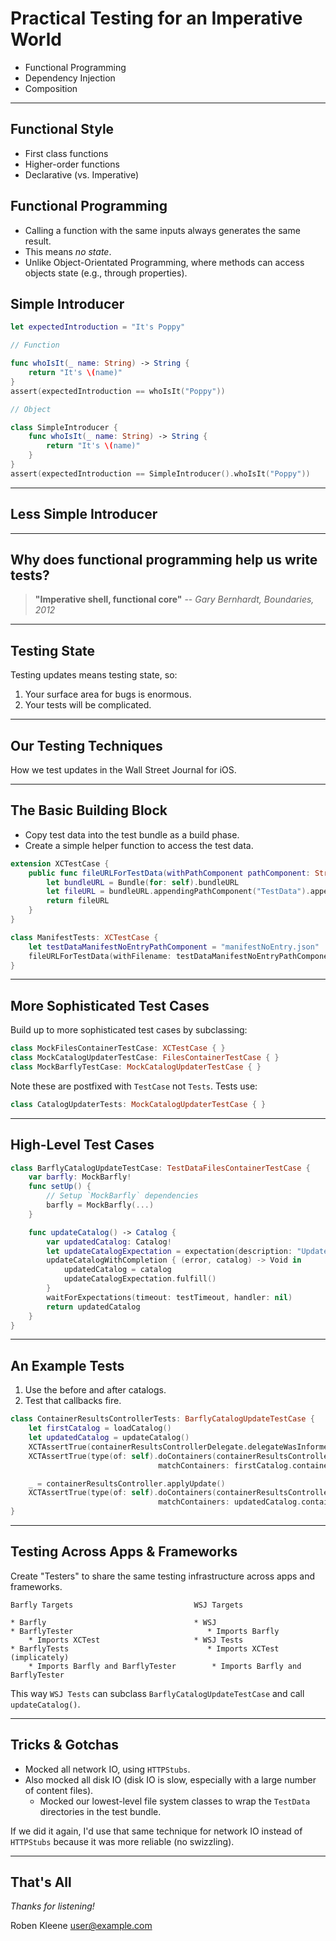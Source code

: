 # Practical Testing for an Imperative World

* Functional Programming
* Dependency Injection
* Composition

---

## Functional Style

* First class functions
* Higher-order functions
* Declarative (vs. Imperative)

## Functional Programming

* Calling a function with the same inputs always generates the same result.
* This means *no state*.
* Unlike Object-Orientated Programming, where methods can access objects state (e.g., through properties).

## Simple Introducer

``` swift
let expectedIntroduction = "It's Poppy"

// Function

func whoIsIt(_ name: String) -> String {
    return "It's \(name)"
}
assert(expectedIntroduction == whoIsIt("Poppy"))

// Object

class SimpleIntroducer {
    func whoIsIt(_ name: String) -> String {
        return "It's \(name)"
    }
}
assert(expectedIntroduction == SimpleIntroducer().whoIsIt("Poppy"))
```
---

## Less Simple Introducer



---

## Why does functional programming help us write tests?

> **"Imperative shell, functional core"**
-- *Gary Bernhardt, Boundaries, 2012*

---

## Testing State

Testing updates means testing state, so:

1. Your surface area for bugs is enormous.
2. Your tests will be complicated.

---

## Our Testing Techniques

How we test updates in the Wall Street Journal for iOS.

---

## The Basic Building Block

* Copy test data into the test bundle as a build phase.
* Create a simple helper function to access the test data.

``` swift
extension XCTestCase {
    public func fileURLForTestData(withPathComponent pathComponent: String) -> URL {
        let bundleURL = Bundle(for: self).bundleURL
        let fileURL = bundleURL.appendingPathComponent("TestData").appendingPathComponent(pathComponent)
        return fileURL
    }
}

class ManifestTests: XCTestCase {
	let testDataManifestNoEntryPathComponent = "manifestNoEntry.json"
	fileURLForTestData(withFilename: testDataManifestNoEntryPathComponent)
}
```

---

## More Sophisticated Test Cases

Build up to more sophisticated test cases by subclassing:

``` swift
class MockFilesContainerTestCase: XCTestCase { }
class MockCatalogUpdaterTestCase: FilesContainerTestCase { }
class MockBarflyTestCase: MockCatalogUpdaterTestCase { }
```

Note these are postfixed with `TestCase` not `Tests`. Tests use:

``` swift
class CatalogUpdaterTests: MockCatalogUpdaterTestCase { }
```

---

## High-Level Test Cases

``` swift
class BarflyCatalogUpdateTestCase: TestDataFilesContainerTestCase {
	var barfly: MockBarfly!
	func setUp() {
		// Setup `MockBarfly` dependencies
		barfly = MockBarfly(...)
	}

	func updateCatalog() -> Catalog {
		var updatedCatalog: Catalog!
		let updateCatalogExpectation = expectation(description: "Update catalog")
		updateCatalogWithCompletion { (error, catalog) -> Void in
			updatedCatalog = catalog
			updateCatalogExpectation.fulfill()
		}
		waitForExpectations(timeout: testTimeout, handler: nil)
		return updatedCatalog
	}
}
```
---

## An Example Tests

1. Use the before and after catalogs.
2. Test that callbacks fire.

``` swift
class ContainerResultsControllerTests: BarflyCatalogUpdateTestCase {
	let firstCatalog = loadCatalog()
	let updatedCatalog = updateCatalog()
	XCTAssertTrue(containerResultsControllerDelegate.delegateWasInformed)
	XCTAssertTrue(type(of: self).doContainers(containerResultsController.availableContainers(), 
								 matchContainers: firstCatalog.containers)))

	_ = containerResultsController.applyUpdate()
	XCTAssertTrue(type(of: self).doContainers(containerResultsController.availableContainers(), 
	                             matchContainers: updatedCatalog.containers)))
}
```

---

## Testing Across Apps & Frameworks

Create "Testers" to share the same testing infrastructure across apps and frameworks.

```
Barfly Targets                           WSJ Targets

* Barfly                                 * WSJ
* BarflyTester								* Imports Barfly
	* Imports XCTest					 * WSJ Tests
* BarflyTests								* Imports XCTest (implicately)
	* Imports Barfly and BarflyTester		 * Imports Barfly and BarflyTester
```

This way `WSJ Tests` can subclass `BarflyCatalogUpdateTestCase` and call `updateCatalog()`.

---

## Tricks & Gotchas

* Mocked all network IO, using `HTTPStubs`.
* Also mocked all disk IO (disk IO is slow, especially with a large number of content files). 
	* Mocked our lowest-level file system classes to wrap the `TestData` directories in the test bundle.

If we did it again, I'd use that same technique for network IO instead of `HTTPStubs` because it was more reliable (no swizzling).

---

## That's All

*Thanks for listening!*

Roben Kleene
user@example.com
